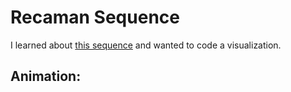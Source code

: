 # Recaman Sequence
I learned about [this sequence](http://mathworld.wolfram.com/RecamansSequence.html) and wanted to code a visualization.

## Animation:
[](https://media.giphy.com/media/2skXrGZ4114kcXOmrN/giphy.gif)
